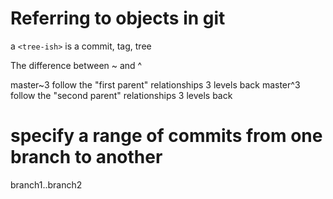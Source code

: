 # Referring to objects in git

a `<tree-ish>` is a commit, tag, tree

The difference between ~ and ^

master~3 follow the "first parent" relationships 3 levels back
master^3 follow the "second parent" relationships 3 levels back

# specify a range of commits from one branch to another

branch1..branch2

